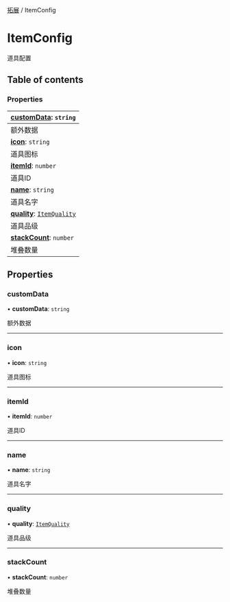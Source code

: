 [拓展](../groups/Extension.拓展.md) / ItemConfig

# ItemConfig <Badge type="tip" text="Interface" /> <Score text="ItemConfig" />

道具配置

## Table of contents

### Properties <Score text="Properties" /> 
| **[customData](mwext.ItemConfig.md#customdata)**: `string`  |
| :-----|
| 额外数据|
| **[icon](mwext.ItemConfig.md#icon)**: `string`  |
| 道具图标|
| **[itemId](mwext.ItemConfig.md#itemid)**: `number`  |
| 道具ID|
| **[name](mwext.ItemConfig.md#name)**: `string`  |
| 道具名字|
| **[quality](mwext.ItemConfig.md#quality)**: [`ItemQuality`](../enums/mwext.ItemQuality.md)  |
| 道具品级|
| **[stackCount](mwext.ItemConfig.md#stackcount)**: `number`  |
| 堆叠数量|

## Properties

### customData <Score text="customData" /> 

• **customData**: `string`

额外数据

___

### icon <Score text="icon" /> 

• **icon**: `string`

道具图标

___

### itemId <Score text="itemId" /> 

• **itemId**: `number`

道具ID

___

### name <Score text="name" /> 

• **name**: `string`

道具名字

___

### quality <Score text="quality" /> 

• **quality**: [`ItemQuality`](../enums/mwext.ItemQuality.md)

道具品级

___

### stackCount <Score text="stackCount" /> 

• **stackCount**: `number`

堆叠数量
